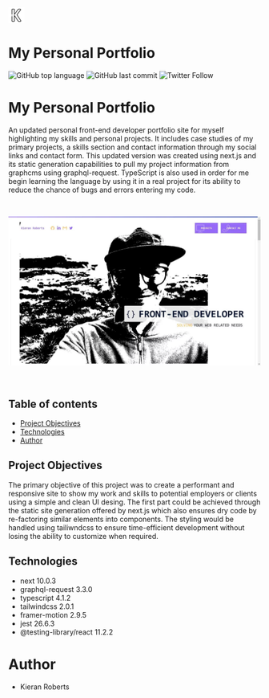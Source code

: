 ![portfolio logo](/public/favicon-32x32.png?raw=true "portfolio logo")
# My Personal Portfolio
![GitHub top language](https://img.shields.io/github/languages/top/kieran6roberts/MyPortfolio-nextjs)
![GitHub last commit](https://img.shields.io/github/last-commit/kieran6roberts/MyPortfolio-nextjs)
![Twitter Follow](https://img.shields.io/twitter/follow/kieran6dev?style=social)


# My Personal Portfolio

An updated personal front-end developer portfolio site for myself highlighting my skills and personal projects. It includes case studies of my primary projects, a skills section and contact information through my social links and contact form. This updated version was created using next.js and its static generation capabilities to pull my project information from graphcms using graphql-request. TypeScript is also used in order for me begin learning the language by using it in a real project for its ability to reduce the chance of bugs and errors entering my code.

<br />

![Portfolio home full page](/public/images/home-screenshot.webp?raw=true "Portfolio desktop landing page screenshot")

<br />

## Table of contents
* [Project Objectives](#project-objectives)
* [Technologies](#technologies)
* [Author](#author)

## Project Objectives

The primary objective of this project was to create a performant and responsive site to show my work and skills to potential employers or clients using a simple and clean UI desing. The first part could be achieved through the static site generation offered by next.js which also ensures dry code by re-factoring similar elements into components. The styling would be handled using tailiwndcss to ensure time-efficient development without losing the ability to customize when required.

## Technologies

* next 10.0.3
* graphql-request 3.3.0
* typescript 4.1.2
* tailwindcss 2.0.1
* framer-motion 2.9.5
* jest 26.6.3
* @testing-library/react 11.2.2

# Author

* Kieran Roberts
